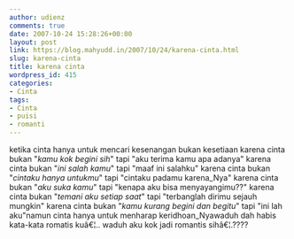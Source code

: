 ```yaml
---
author: udienz
comments: true
date: 2007-10-24 15:28:26+00:00
layout: post
link: https://blog.mahyudd.in/2007/10/24/karena-cinta.html
slug: karena-cinta
title: karena cinta
wordpress_id: 415
categories:
- Cinta
tags:
- Cinta
- puisi
- romanti
---
```


ketika cinta hanya untuk mencari kesenangan bukan kesetiaan
karena cinta bukan "_kamu kok begini sih_" tapi "aku terima kamu apa adanya"
karena cinta bukan "_ini salah kamu_" tapi "maaf ini salahku"
karena cinta bukan "_cintaku hanya untukmu_" tapi "cintaku padamu karena_Nya"
karena cinta bukan "_aku suka kamu_" tapi "kenapa aku bisa menyayangimu??"
karena cinta bukan "_temani aku setiap saat_" tapi "terbanglah dirimu sejauh mungkin"
karena cinta bukan "_kamu kurang begini dan begitu_" tapi "ini lah aku"namun cinta hanya untuk menharap keridhoan_Nyawaduh dah habis kata-kata romatis kuâ€¦..
waduh aku kok jadi romantis sihâ€¦.????
